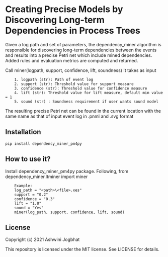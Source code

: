 # Creating Precise Models by Discovering Long-term Dependencies in Process Trees

Given a log path and set of parameters, the dependency_miner algorithm is responsible for discovering long-term dependencies between the events and results into a precise Petri net which include mined dependencies. Added rules and evaluation metrics are computed and returned.

Call miner(logpath, support, confidence, lift, soundness)
It takes as input
	
        1. logpath (str): Path of event log
        2. support (str): Threshold value for support measure 
        3. confidence (str): Threshold value for confidence measure
        4. lift (str): Threshold value for lift measure, default min value = 1
        5. sound (str) : Soundness requirement if user wants sound model

The resulting precise Petri net can be found in the current location with the same name as that of input event log in .pnml and .svg format

## Installation

```pip install dependency_miner_pm4py```

## How to use it?

Install dependency_miner_pm4py package. Following, from dependency_miner.ltminer import miner

        Example: 
        log_path = "<path>\<file>.xes"
        support = "0.2"
        confidence = "0.3"
        lift = "1.0"
        sound = "Yes"
        miner(log_path, support, confidence, lift, sound)

## License

Copyright (c) 2021 Ashwini Jogbhat

This repository is licensed under the MIT license. See LICENSE for details.